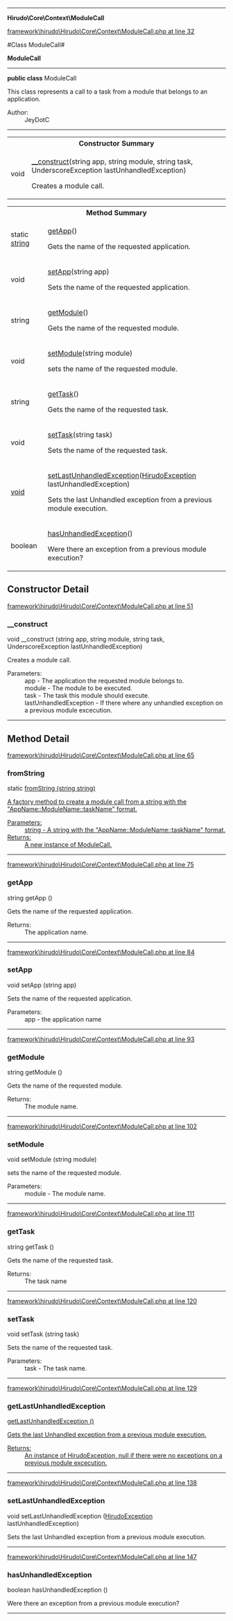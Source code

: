

- - -

**Hirudo\Core\Context\ModuleCall**


<a href="https://github.com/JeyDotC/Hirudo/blob/master/framework/hirudo/Hirudo/Core/Context/ModuleCall.php#L32" target='_blank'>framework\hirudo\Hirudo\Core\Context\ModuleCall.php at line 32</a>

#Class ModuleCall#

**ModuleCall**




- - -

<p><strong>public  class</strong> <span>ModuleCall</span></p>

<div class="comment" id="overview_description"><p>This class represents a call to a task from a module that
belongs to an application.</p></div>

<dl>
<dt>Author:</dt>
<dd>JeyDotC</dd>
</dl>


<hr />

<table id="summary_constructor">
<tr><th colspan="2">Constructor Summary</th></tr>
<tr>
<td><span class='k'></span> <span class='nx'>void</span></td>
<td class="description"><p class="name"><a href="#__construct">__construct</a>(string app, string module, string task, UnderscoreException lastUnhandledException)</p><p class="description">Creates a module call.</p></td>
</tr>
</table>

<table id="summary_method">
<tr><th colspan="2">Method Summary</th></tr>
<tr>
<td><span class='k'>static </span> <span class='nx'><a href='https://github.com/JeyDotC/Hirudo-docs/blob/master/Hirudo/Core/Context/ModuleCall.md>ModuleCall</a></span></td>
<td class="description"><p class="name"><a href="#fromstring">fromString</a>(string string)</p><p class="description">A factory method to create a module call from a string with the "AppName::ModuleName::taskName"
format.</p></td>
</tr>
<tr>
<td><span class='k'></span> <span class='nx'>string</span></td>
<td class="description"><p class="name"><a href="#getapp">getApp</a>()</p><p class="description">Gets the name of the requested application.</p></td>
</tr>
<tr>
<td><span class='k'></span> <span class='nx'>void</span></td>
<td class="description"><p class="name"><a href="#setapp">setApp</a>(string app)</p><p class="description">Sets the name of the requested application.</p></td>
</tr>
<tr>
<td><span class='k'></span> <span class='nx'>string</span></td>
<td class="description"><p class="name"><a href="#getmodule">getModule</a>()</p><p class="description">Gets the name of the requested module.</p></td>
</tr>
<tr>
<td><span class='k'></span> <span class='nx'>void</span></td>
<td class="description"><p class="name"><a href="#setmodule">setModule</a>(string module)</p><p class="description">sets the name of the requested module.</p></td>
</tr>
<tr>
<td><span class='k'></span> <span class='nx'>string</span></td>
<td class="description"><p class="name"><a href="#gettask">getTask</a>()</p><p class="description">Gets the name of the requested task.</p></td>
</tr>
<tr>
<td><span class='k'></span> <span class='nx'>void</span></td>
<td class="description"><p class="name"><a href="#settask">setTask</a>(string task)</p><p class="description">Sets the name of the requested task.</p></td>
</tr>
<tr>
<td><span class='k'></span> <span class='nx'><a href='https://github.com/JeyDotC/Hirudo-docs/blob/master/Hirudo/Core/Exceptions/HirudoException.md>HirudoException</a></span></td>
<td class="description"><p class="name"><a href="#getlastunhandledexception">getLastUnhandledException</a>()</p><p class="description">Gets the last Unhandled exception from a previous module execution.</p></td>
</tr>
<tr>
<td><span class='k'></span> <span class='nx'>void</span></td>
<td class="description"><p class="name"><a href="#setlastunhandledexception">setLastUnhandledException</a>(<a href="https://github.com/JeyDotC/Hirudo-docs/blob/master/Hirudo/Core/Exceptions/HirudoException.md">HirudoException</a> lastUnhandledException)</p><p class="description">Sets the last Unhandled exception from a previous module execution.</p></td>
</tr>
<tr>
<td><span class='k'></span> <span class='nx'>boolean</span></td>
<td class="description"><p class="name"><a href="#hasunhandledexception">hasUnhandledException</a>()</p><p class="description">Were there an exception from a previous module execution?</p></td>
</tr>
</table>

<h2 id="detail_method">Constructor Detail</h2>

<a href="https://github.com/JeyDotC/Hirudo/blob/master/framework/hirudo/Hirudo/Core/Context/ModuleCall.php#L51" target='_blank'>framework\hirudo\Hirudo\Core\Context\ModuleCall.php at line 51</a>

<h3 id="__construct">__construct</h3>
<span class='k'></span> <span class='nx'>void</span> <span class='nf'>__construct</span> (string app, string module, string task, UnderscoreException lastUnhandledException)

<div class="details">
<p>Creates a module call.</p><dl>
<dt>Parameters:</dt>
<dd>app - The application the requested module belongs to.</dd>
<dd>module - The module to be executed.</dd>
<dd>task - The task this module should execute.</dd>
<dd>lastUnhandledException - If there where any unhandled exception on a previous module excecution.</dd>
</dl>

</div>

- - -

<h2 id="detail_method">Method Detail</h2>

<a href="https://github.com/JeyDotC/Hirudo/blob/master/framework/hirudo/Hirudo/Core/Context/ModuleCall.php#L65" target='_blank'>framework\hirudo\Hirudo\Core\Context\ModuleCall.php at line 65</a>

<h3 id="fromString()">fromString</h3>
<span class='k'>static </span> <span class='nx'><a href='https://github.com/JeyDotC/Hirudo-docs/blob/master/Hirudo/Core/Context/ModuleCall.md>ModuleCall</a></span> <span class='nf'>fromString</span> (string string)

<div class="details">
<p>A factory method to create a module call from a string with the "AppName::ModuleName::taskName"
format.</p><dl>
<dt>Parameters:</dt>
<dd>string - A string with the "AppName::ModuleName::taskName" format.</dd>
<dt>Returns:</dt>
<dd>A new instance of ModuleCall.</dd>
</dl>

</div>

- - -


<a href="https://github.com/JeyDotC/Hirudo/blob/master/framework/hirudo/Hirudo/Core/Context/ModuleCall.php#L75" target='_blank'>framework\hirudo\Hirudo\Core\Context\ModuleCall.php at line 75</a>

<h3 id="getApp()">getApp</h3>
<span class='k'></span> <span class='nx'>string</span> <span class='nf'>getApp</span> ()

<div class="details">
<p>Gets the name of the requested application.</p><dl>
<dt>Returns:</dt>
<dd>The application name.</dd>
</dl>

</div>

- - -


<a href="https://github.com/JeyDotC/Hirudo/blob/master/framework/hirudo/Hirudo/Core/Context/ModuleCall.php#L84" target='_blank'>framework\hirudo\Hirudo\Core\Context\ModuleCall.php at line 84</a>

<h3 id="setApp()">setApp</h3>
<span class='k'></span> <span class='nx'>void</span> <span class='nf'>setApp</span> (string app)

<div class="details">
<p>Sets the name of the requested application.</p><dl>
<dt>Parameters:</dt>
<dd>app - the application name</dd>
</dl>

</div>

- - -


<a href="https://github.com/JeyDotC/Hirudo/blob/master/framework/hirudo/Hirudo/Core/Context/ModuleCall.php#L93" target='_blank'>framework\hirudo\Hirudo\Core\Context\ModuleCall.php at line 93</a>

<h3 id="getModule()">getModule</h3>
<span class='k'></span> <span class='nx'>string</span> <span class='nf'>getModule</span> ()

<div class="details">
<p>Gets the name of the requested module.</p><dl>
<dt>Returns:</dt>
<dd>The module name.</dd>
</dl>

</div>

- - -


<a href="https://github.com/JeyDotC/Hirudo/blob/master/framework/hirudo/Hirudo/Core/Context/ModuleCall.php#L102" target='_blank'>framework\hirudo\Hirudo\Core\Context\ModuleCall.php at line 102</a>

<h3 id="setModule()">setModule</h3>
<span class='k'></span> <span class='nx'>void</span> <span class='nf'>setModule</span> (string module)

<div class="details">
<p>sets the name of the requested module.</p><dl>
<dt>Parameters:</dt>
<dd>module - The module name.</dd>
</dl>

</div>

- - -


<a href="https://github.com/JeyDotC/Hirudo/blob/master/framework/hirudo/Hirudo/Core/Context/ModuleCall.php#L111" target='_blank'>framework\hirudo\Hirudo\Core\Context\ModuleCall.php at line 111</a>

<h3 id="getTask()">getTask</h3>
<span class='k'></span> <span class='nx'>string</span> <span class='nf'>getTask</span> ()

<div class="details">
<p>Gets the name of the requested task.</p><dl>
<dt>Returns:</dt>
<dd>The task name</dd>
</dl>

</div>

- - -


<a href="https://github.com/JeyDotC/Hirudo/blob/master/framework/hirudo/Hirudo/Core/Context/ModuleCall.php#L120" target='_blank'>framework\hirudo\Hirudo\Core\Context\ModuleCall.php at line 120</a>

<h3 id="setTask()">setTask</h3>
<span class='k'></span> <span class='nx'>void</span> <span class='nf'>setTask</span> (string task)

<div class="details">
<p>Sets the name of the requested task.</p><dl>
<dt>Parameters:</dt>
<dd>task - The task name.</dd>
</dl>

</div>

- - -


<a href="https://github.com/JeyDotC/Hirudo/blob/master/framework/hirudo/Hirudo/Core/Context/ModuleCall.php#L129" target='_blank'>framework\hirudo\Hirudo\Core\Context\ModuleCall.php at line 129</a>

<h3 id="getLastUnhandledException()">getLastUnhandledException</h3>
<span class='k'></span> <span class='nx'><a href='https://github.com/JeyDotC/Hirudo-docs/blob/master/Hirudo/Core/Exceptions/HirudoException.md>HirudoException</a></span> <span class='nf'>getLastUnhandledException</span> ()

<div class="details">
<p>Gets the last Unhandled exception from a previous module execution.</p><dl>
<dt>Returns:</dt>
<dd>An instance of HirudoException, null if there were no exceptions on a previous module excecution.</dd>
</dl>

</div>

- - -


<a href="https://github.com/JeyDotC/Hirudo/blob/master/framework/hirudo/Hirudo/Core/Context/ModuleCall.php#L138" target='_blank'>framework\hirudo\Hirudo\Core\Context\ModuleCall.php at line 138</a>

<h3 id="setLastUnhandledException()">setLastUnhandledException</h3>
<span class='k'></span> <span class='nx'>void</span> <span class='nf'>setLastUnhandledException</span> (<a href="https://github.com/JeyDotC/Hirudo-docs/blob/master/Hirudo/Core/Exceptions/HirudoException.md">HirudoException</a> lastUnhandledException)

<div class="details">
<p>Sets the last Unhandled exception from a previous module execution.</p>
</div>

- - -


<a href="https://github.com/JeyDotC/Hirudo/blob/master/framework/hirudo/Hirudo/Core/Context/ModuleCall.php#L147" target='_blank'>framework\hirudo\Hirudo\Core\Context\ModuleCall.php at line 147</a>

<h3 id="hasUnhandledException()">hasUnhandledException</h3>
<span class='k'></span> <span class='nx'>boolean</span> <span class='nf'>hasUnhandledException</span> ()

<div class="details">
<p>Were there an exception from a previous module execution?</p>
</div>

- - -

